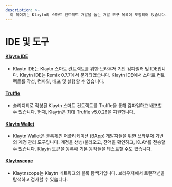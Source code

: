 ```yaml
---
description: >-
  이 페이지는 Klaytn의 스마트 컨트랙트 개발을 돕는 개발 도구 목록이 포함되어 있습니다.
---
```


# IDE 및 도구

#### [Klaytn IDE](../../toolkit/klaytn-ide.md)

* Klaytn IDE는 Klaytn 스마트 컨트랙트를 위한 브라우저 기반 컴파일러 및 IDE입니다. Klaytn IDE는 Remix 0.7.7에서 분기되었습니다. Klaytn IDE에서 스마트 컨트랙트를 작성, 컴파일, 배포 및 실행할 수 있습니다.

#### [Truffle](../../toolkit/truffle.md)

* 솔리디티로 작성된 Klaytn 스마트 컨트랙트를 Truffle을 통해 컴파일하고 배포할 수 있습니다. 현재, Klaytn은 최대 Truffle v5.0.26을 지원합니다.

#### [Klaytn Wallet](../../toolkit/klaytn-wallet.md)

* Klaytn Wallet은 블록체인 어플리케이션 \(BApp\) 개발자들을 위한 브라우저 기반의 계정 관리 도구입니다. 계정을 생성/불러오고, 잔액을 확인하고, KLAY를 전송할 수 있습니다. Klaytn 토큰을 동록해 기본 동작들을 테스트할 수도 있습니다.

#### [Klaytnscope](../../toolkit/klaytnscope.md)

* Klaytnscope는 Klaytn 네트워크의 블록 탐색기입니다. 브라우저에서 트랜잭션을 탐색하고 검사할 수 있습니다.
